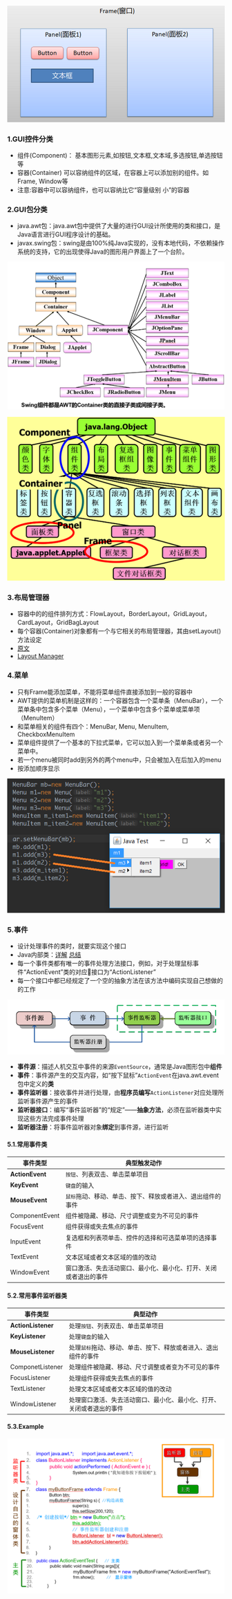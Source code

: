 ![image-20200129175251603](image-20200129175251603.png)

### 1.GUI控件分类

- 组件(Component)： 基本图形元素,如按钮,文本框,文本域,多选按钮,单选按钮等
- 容器(Container) 可以容纳组件的区域，在容器上可以添加别的组件。如Frame, Window等 
- 注意:容器中可以容纳组件，也可以容纳比它“容量级别 小”的容器 

### 2.GUI包分类

- java.awt包：java.awt包中提供了大量的进行GUI设计所使用的类和接口，是Java语言进行GUI程序设计的基础。
- javax.swing包：swing是由100%纯Java实现的，没有本地代码，不依赖操作系统的支持，它的出现使得Java的图形用户界面上了一个台阶。

![image-20200129175627893](image-20200129175627893.png)

![image-20200129175702623](image-20200129175702623.png)

### 3.布局管理器

- 容器中的的组件排列方式：FlowLayout，BorderLayout，GridLayout，CardLayout，GridBagLayout
- 每个容器(Container)对象都有一个与它相关的布局管理器，其由setLayout()方法设定
- [原文](http://www.cnblogs.com/xingyunblog/p/3841031.html)
- [Layout Manager](https://blog.csdn.net/a_lonely_dancer/article/details/52577176)

### 4.菜单

- 只有Frame能添加菜单，不能将菜单组件直接添加到一般的容器中
- AWT提供的菜单机制是这样的：一个容器包含一个菜单条（MenuBar），一个菜单条中包含多个菜单（Menu），一个菜单中包含多个菜单或菜单项（MenuItem）
- 和菜单相关的组件有四个：MenuBar, Menu, MenuItem, CheckboxMenuItem
- 菜单组件提供了一个基本的下拉式菜单，它可以加入到一个菜单条或者另一个菜单中。
- 若一个menu被同时add到另外的两个menu中，只会被加入在后加入的menu
- 按添加顺序显示

![image-20200129175744123](image-20200129175744123.png)

### 5.事件

- 设计处理事件的类时，就要实现这个接口
- Java内部类：[详解](http://www.runoob.com/w3cnote/java-inner-class-intro.html) [总结](http://www.runoob.com/w3cnote/java-inner-class-summary.html)
- 每一个事件类都有唯一的事件处理方法接口，例如，对于处理鼠标事件“ActionEvent”类的对应接口为“ActionListener”
- 每一个接口中都已经规定了一个空的抽象方法在该方法中编码实现自己想做的的工作

![image-20200129175941337](image-20200129175941337.png)

- **事件源**：描述人机交互中事件的来源`EventSource`，通常是Java图形包中**组件**
- **事件**：事件源产生的交互内容，如“按下鼠标”`ActionEvent`在java.awt.event包中定义的**类**
- **事件监听器**：接收事件并进行处理，由**程序员编写**`ActionListener`对应处理所监听事件源产生的事件 
- **监听器接口**：编写“事件监听器”的“规定”——**抽象方法**，必须在监听器类中实现这些方法完成事件处理
- **监听器注册**：将事件监听器对象**绑定**到事件源，进行监听

#### 5.1.常用事件类

| 事件类型        | 典型触发动作                                                 |
| --------------- | ------------------------------------------------------------ |
| **ActionEvent** | `按钮`、列表双击、单击菜单项目                               |
| **KeyEvent**    | `键盘`的输入                                                 |
| **MouseEvent**  | `鼠标`拖动、移动、单击、按下、释放或者进入、退出组件的事件   |
| ComponentEvent  | 组件被隐藏、移动、尺寸调整或变为不可见的事件                 |
| FocusEvent  | 组件获得或失去焦点的事件                                     |
| InputEvent  | 复选框和列表项单击、控件的选择和可选菜单项的选择事件         |
| TextEvent   | 文本区域或者文本区域的值的改动                               |
| WindowEvent | 窗口激活、失去活动窗口、最小化、最小化、打开、关闭或者退出的事件 |

#### 5.2.常用事件监听器类

| 事件类型           | 典型动作                                                     |
| ------------------ | ------------------------------------------------------------ |
| **ActionListener** | 处理`按钮`、列表双击、单击菜单项目                           |
| **KeyListener**    | 处理`键盘`的输入                                             |
| **MouseListener**  | 处理`鼠标`拖动、移动、单击、按下、释放或者进入、退出组件的事件 |
| ComponetListener   | 处理组件被隐藏、移动、尺寸调整或者变为不可见的事件           |
| FocusListener      | 处理组件获得或失去焦点的事件                                 |
| TextListener       | 处理文本区域或者文本区域的值的改动                           |
| WindowListener     | 处理窗口激活、失去活动窗口、最小化、最小化、打开、关闭或者退出的事件 |

#### 5.3.Example

![image-20200129181008341](image-20200129181008341.png)
